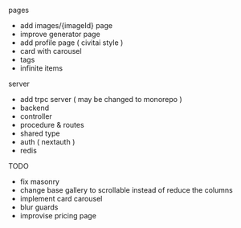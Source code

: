 pages

- add images/{imageId} page
- improve generator page
- add profile page ( civitai style )
- card with carousel
- tags
- infinite items

server

- add trpc server ( may be changed to monorepo )
- backend
- controller
- procedure & routes
- shared type
- auth ( nextauth )
- redis

TODO

- fix masonry
- change base gallery to scrollable instead of reduce the columns
- implement card carousel
- blur guards
- improvise pricing page
